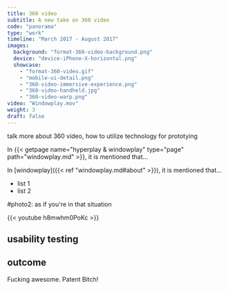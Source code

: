 ```yaml
---
title: 360 video
subtitle: A new take on 360 video
code: "panorama"
type: "work"
timeline: "March 2017 - August 2017"
images:
  background: "format-360-video-background.png"	
  device: "device-iPhone-X-horizontal.png"
  showcase:
    - "format-360-video.gif"
    - "mobile-ui-detail.png"
    - "360-video-immersive-experience.png"
    - "360-video-handheld.jpg"
    - "360-video-warp.png"
video: "Windowplay.mov"
weight: 3
draft: false
---
```


talk more about 360 video, how to utilize technology for prototying

In {{< getpage name="hyperplay & windowplay" type="page" path="windowplay.md" >}}, it is mentioned that...

In [windowplay]({{< ref "windowplay.md#about" >}}), it is mentioned that...

- list 1
- list 2

#photo2: as if you're in that situation

{{< youtube h8mwhm0PoKc >}}

## usability testing

## outcome

Fucking awesome. Patent Bitch!